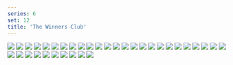 ```yaml
---
series: 6
set: 12
title: 'The Winners Club'
---
```


![](../../../../assets/great/part-12/great311.jpg)
![](../../../../assets/great/part-12/great312.jpg)
![](../../../../assets/great/part-12/great313.jpg)
![](../../../../assets/great/part-12/great314.jpg)
![](../../../../assets/great/part-12/great315.jpg)
![](../../../../assets/great/part-12/great316.jpg)
![](../../../../assets/great/part-12/great317.jpg)
![](../../../../assets/great/part-12/great318.jpg)
![](../../../../assets/great/part-12/great319.jpg)
![](../../../../assets/great/part-12/great320.jpg)
![](../../../../assets/great/part-12/great321.jpg)
![](../../../../assets/great/part-12/great322.jpg)
![](../../../../assets/great/part-12/great323.jpg)
![](../../../../assets/great/part-12/great324.jpg)
![](../../../../assets/great/part-12/great325.jpg)
![](../../../../assets/great/part-12/great326.jpg)
![](../../../../assets/great/part-12/great327.jpg)
![](../../../../assets/great/part-12/great328.jpg)
![](../../../../assets/great/part-12/great329.jpg)
![](../../../../assets/great/part-12/great330.jpg)
![](../../../../assets/great/part-12/great331.jpg)
![](../../../../assets/great/part-12/great332.jpg)
![](../../../../assets/great/part-12/great333.jpg)
![](../../../../assets/great/part-12/great334.jpg)
![](../../../../assets/great/part-12/great335.jpg)
![](../../../../assets/great/part-12/great336.jpg)
![](../../../../assets/great/part-12/great337.jpg)
![](../../../../assets/great/part-12/great338.jpg)
![](../../../../assets/great/part-12/great339.jpg)
![](../../../../assets/great/part-12/great340.jpg)
![](../../../../assets/great/part-12/great341.jpg)
![](../../../../assets/great/part-12/great342.jpg)
![](../../../../assets/great/part-12/great343.jpg)
![](../../../../assets/great/part-12/great344.jpg)
![](../../../../assets/great/part-12/great345.jpg)